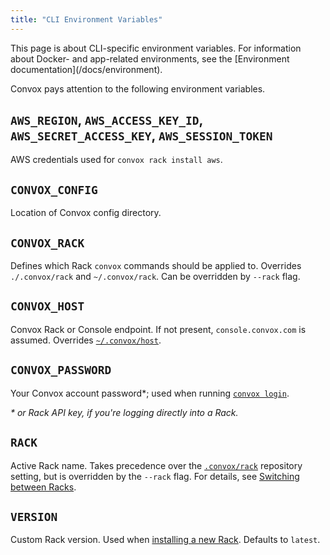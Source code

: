 ```yaml
---
title: "CLI Environment Variables"
---
```


<div class="block-callout block-show-callout type-info" markdown="1">
This page is about CLI-specific environment variables. For information about Docker- and app-related environments, see the [Environment documentation](/docs/environment).
</div>

Convox pays attention to the following environment variables.

## `AWS_REGION`, `AWS_ACCESS_KEY_ID`, `AWS_SECRET_ACCESS_KEY`, `AWS_SESSION_TOKEN`

AWS credentials used for `convox rack install aws`.

## `CONVOX_CONFIG`

Location of Convox config directory.

## `CONVOX_RACK`

Defines which Rack `convox` commands should be applied to. Overrides `./.convox/rack` and `~/.convox/rack`. Can be overridden by `--rack` flag.

## `CONVOX_HOST`

Convox Rack or Console endpoint. If not present, `console.convox.com` is assumed. Overrides [`~/.convox/host`](/docs/cli-config-files/#convoxhost).

## `CONVOX_PASSWORD`

Your Convox account password*; used when running [`convox login`](/docs/login-and-authentication/).

_* or Rack API key, if you're logging directly into a Rack._

## `RACK`

Active Rack name. Takes precedence over the [`.convox/rack`](/docs/cli-config-files/#convoxrack-1) repository setting, but is overridden by the `--rack` flag. For details, see [Switching between Racks](/docs/cli#switching-between-racks).

## `VERSION`

Custom Rack version. Used when [installing a new Rack](/docs/installing-a-rack). Defaults to `latest`.
